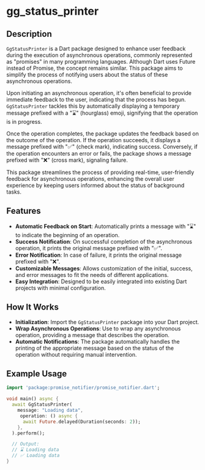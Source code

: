 # gg_status_printer

## Description

`GgStatusPrinter` is a Dart package designed to enhance user feedback during the execution of asynchronous operations, commonly represented as "promises" in many programming languages. Although Dart uses Future instead of Promise, the concept remains similar. This package aims to simplify the process of notifying users about the status of these asynchronous operations.

Upon initiating an asynchronous operation, it's often beneficial to provide immediate feedback to the user, indicating that the process has begun. `GgStatusPrinter` tackles this by automatically displaying a temporary message prefixed with a "⌛️" (hourglass) emoji, signifying that the operation is in progress.

Once the operation completes, the package updates the feedback based on the outcome of the operation. If the operation succeeds, it displays a message prefixed with "✅" (check mark), indicating success. Conversely, if the operation encounters an error or fails, the package shows a message prefixed with "❌" (cross mark), signaling failure.

This package streamlines the process of providing real-time, user-friendly feedback for asynchronous operations, enhancing the overall user experience by keeping users informed about the status of background tasks.

## Features

- **Automatic Feedback on Start**: Automatically prints a message with "⌛️" to indicate the beginning of an operation.
- **Success Notification**: On successful completion of the asynchronous operation, it prints the original message prefixed with "✅".
- **Error Notification**: In case of failure, it prints the original message prefixed with "❌".
- **Customizable Messages**: Allows customization of the initial, success, and error messages to fit the needs of different applications.
- **Easy Integration**: Designed to be easily integrated into existing Dart projects with minimal configuration.

## How It Works

- **Initialization**: Import the `GgStatusPrinter` package into your Dart project.
- **Wrap Asynchronous Operations**: Use to wrap any asynchronous operation, providing a message that describes the operation.
- **Automatic Notifications**: The package automatically handles the printing of the appropriate message based on the status of the operation without requiring manual intervention.

## Example Usage

```dart
import 'package:promise_notifier/promise_notifier.dart';

void main() async {
  await GgStatusPrinter(
    message: "Loading data",
     operation: () async {
      await Future.delayed(Duration(seconds: 2));
    },
  ).perform();

  // Output:
  // ⌛️ Loading data
  // ✅ Loading data
}

```
